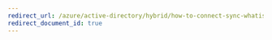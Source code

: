 ```yaml
---
redirect_url: /azure/active-directory/hybrid/how-to-connect-sync-whatis
redirect_document_id: true
---
```


